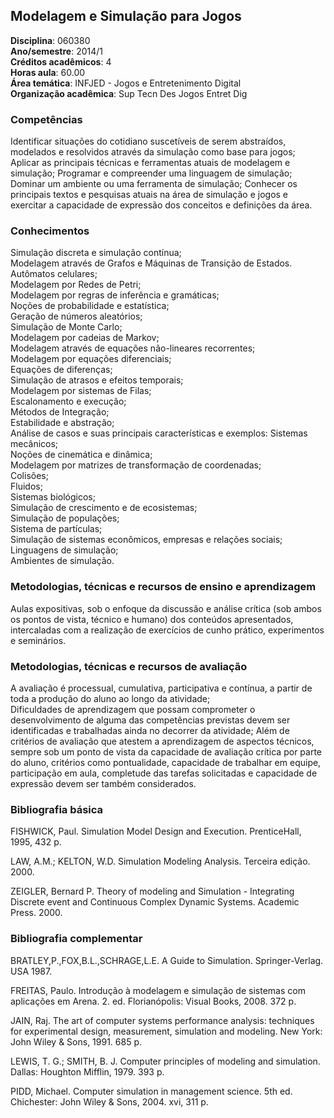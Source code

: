 ## Modelagem e Simulação para Jogos

**Disciplina**:   060380  
**Ano/semestre**:  2014/1  
**Créditos acadêmicos**: 4  
**Horas aula**: 60.00  
**Área temática**:  INFJED - Jogos e Entretenimento Digital  
**Organização acadêmica**: Sup Tecn Des Jogos Entret Dig  

### Competências

Identificar situações do cotidiano suscetíveis de serem abstraídos, modelados e resolvidos através da simulação como base para jogos;
Aplicar as principais técnicas e ferramentas atuais de modelagem e simulação;
Programar e compreender uma linguagem de simulação;
Dominar um ambiente ou uma ferramenta de simulação;
Conhecer os principais textos e pesquisas atuais na área de simulação e jogos e exercitar a capacidade de expressão dos conceitos e definições da área.

### Conhecimentos

Simulação discreta e simulação contínua;  
Modelagem através de Grafos e Máquinas de Transição de Estados. Autômatos celulares;  
Modelagem por Redes de Petri;  
Modelagem por regras de inferência e gramáticas;  
Noções de probabilidade e estatística;  
Geração de números aleatórios;  
Simulação de Monte Carlo;  
Modelagem por cadeias de Markov;  
Modelagem através de equações não-lineares recorrentes;  
Modelagem por equações diferenciais;  
Equações de diferenças;  
Simulação de atrasos e efeitos temporais;  
Modelagem por sistemas de Filas;  
Escalonamento e execução;  
Métodos de Integração;  
Estabilidade e abstração;  
Análise de casos e suas principais características e exemplos: Sistemas mecânicos;  
Noções de cinemática e dinâmica;  
Modelagem por matrizes de transformação de coordenadas;  
Colisões;  
Fluidos;  
Sistemas biológicos;  
Simulação de crescimento e de ecosistemas;  
Simulação de populações;  
Sistema de partículas;  
Simulação de sistemas econômicos, empresas e relações sociais;  
Linguagens de simulação;  
Ambientes de simulação.

### Metodologias, técnicas e recursos de ensino e aprendizagem
Aulas expositivas, sob o enfoque da discussão e análise crítica (sob ambos os pontos de vista, técnico e humano) dos conteúdos apresentados, intercaladas com a realização de exercícios de cunho prático, experimentos e seminários.


### Metodologias, técnicas e recursos de avaliação
A avaliação é processual, cumulativa, participativa e contínua, a partir de toda a produção do aluno ao longo da atividade;  
Dificuldades de aprendizagem que possam comprometer o desenvolvimento de alguma das competências previstas devem ser identificadas e trabalhadas ainda no decorrer da atividade;
Além de critérios de avaliação que atestem a aprendizagem de aspectos técnicos, sempre sob um ponto de vista da capacidade de avaliação crítica por parte do aluno, critérios como pontualidade, capacidade de trabalhar em equipe, participação em aula, completude das tarefas solicitadas e capacidade de expressão devem ser também considerados.

### Bibliografia básica

FISHWICK, Paul. Simulation Model Design and Execution. PrenticeHall, 1995, 432 p.

LAW, A.M.; KELTON, W.D. Simulation Modeling Analysis. Terceira edição. 2000.

ZEIGLER, Bernard P. Theory of modeling and Simulation - Integrating Discrete event and Continuous Complex Dynamic Systems. Academic Press. 2000.


### Bibliografia complementar

BRATLEY,P.,FOX,B.L.,SCHRAGE,L.E. A Guide to Simulation. Springer-Verlag. USA 1987.

FREITAS, Paulo. Introdução à modelagem e simulação de sistemas com aplicações em Arena. 2. ed. Florianópolis: Visual Books, 2008. 372 p.

JAIN, Raj. The art of computer systems performance analysis: techniques for experimental design, measurement, simulation and modeling. New York: John Wiley & Sons, 1991. 685 p.

LEWIS, T. G.; SMITH, B. J. Computer principles of modeling and simulation. Dallas: Houghton Mifflin, 1979. 393 p.

PIDD, Michael. Computer simulation in management science. 5th ed. Chichester: John Wiley & Sons, 2004. xvi, 311 p.
